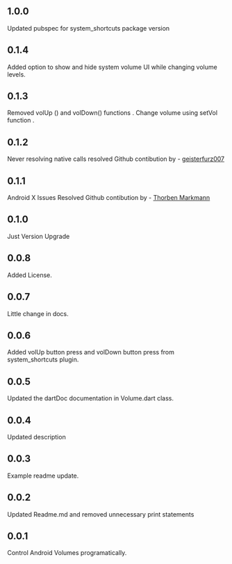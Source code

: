 ## 1.0.0

Updated pubspec for system_shortcuts package version

## 0.1.4

Added option to show and hide system volume UI while changing volume levels.

## 0.1.3

Removed volUp () and volDown() functions . 
Change volume using setVol function . 


## 0.1.2

Never resolving native calls resolved
Github contibution by - [geisterfurz007](https://github.com/geisterfurz007)


## 0.1.1

Android X Issues Resolved 
Github contibution by - [Thorben Markmann](https://github.com/tmarkmann)


## 0.1.0

Just Version Upgrade 


## 0.0.8

Added License.

## 0.0.7

Little change in docs.

## 0.0.6

Added volUp button press and volDown button press from system_shortcuts plugin.


## 0.0.5

Updated the dartDoc documentation in Volume.dart class.

## 0.0.4

Updated description

## 0.0.3

Example readme update. 

## 0.0.2

Updated Readme.md and removed unnecessary print statements

## 0.0.1

Control Android Volumes programatically.

